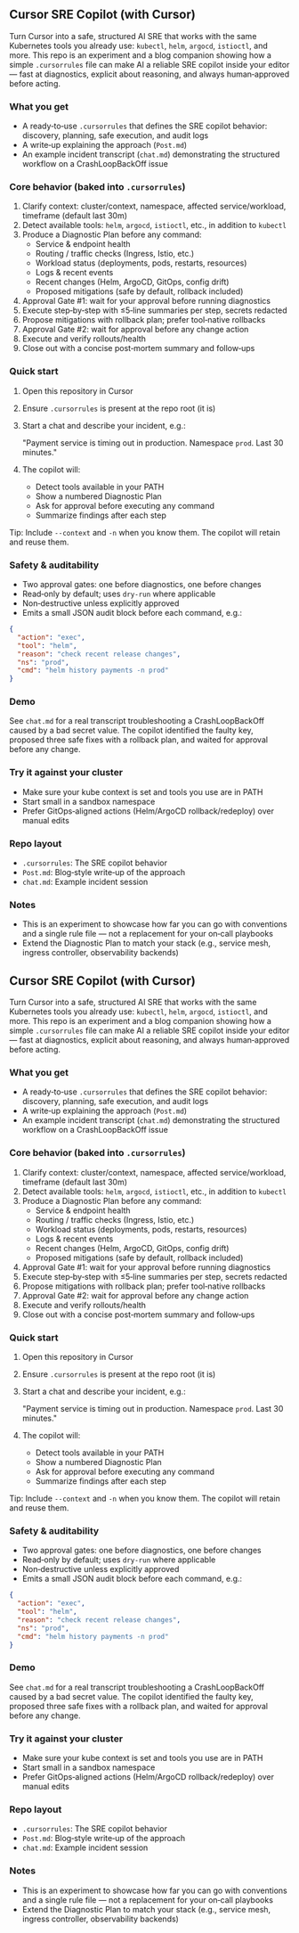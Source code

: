 ## Cursor SRE Copilot (with Cursor)

Turn Cursor into a safe, structured AI SRE that works with the same Kubernetes tools you already use: `kubectl`, `helm`, `argocd`, `istioctl`, and more. This repo is an experiment and a blog companion showing how a simple `.cursorrules` file can make AI a reliable SRE copilot inside your editor — fast at diagnostics, explicit about reasoning, and always human‑approved before acting.

### What you get

- A ready‑to‑use `.cursorrules` that defines the SRE copilot behavior: discovery, planning, safe execution, and audit logs
- A write‑up explaining the approach (`Post.md`)
- An example incident transcript (`chat.md`) demonstrating the structured workflow on a CrashLoopBackOff issue

### Core behavior (baked into `.cursorrules`)

1. Clarify context: cluster/context, namespace, affected service/workload, timeframe (default last 30m)
2. Detect available tools: `helm`, `argocd`, `istioctl`, etc., in addition to `kubectl`
3. Produce a Diagnostic Plan before any command:
   - Service & endpoint health
   - Routing / traffic checks (Ingress, Istio, etc.)
   - Workload status (deployments, pods, restarts, resources)
   - Logs & recent events
   - Recent changes (Helm, ArgoCD, GitOps, config drift)
   - Proposed mitigations (safe by default, rollback included)
4. Approval Gate #1: wait for your approval before running diagnostics
5. Execute step‑by‑step with ≤5‑line summaries per step, secrets redacted
6. Propose mitigations with rollback plan; prefer tool‑native rollbacks
7. Approval Gate #2: wait for approval before any change action
8. Execute and verify rollouts/health
9. Close out with a concise post‑mortem summary and follow‑ups

### Quick start

1. Open this repository in Cursor
2. Ensure `.cursorrules` is present at the repo root (it is)
3. Start a chat and describe your incident, e.g.:

   "Payment service is timing out in production. Namespace `prod`. Last 30 minutes."

4. The copilot will:
   - Detect tools available in your PATH
   - Show a numbered Diagnostic Plan
   - Ask for approval before executing any command
   - Summarize findings after each step

Tip: Include `--context` and `-n` when you know them. The copilot will retain and reuse them.

### Safety & auditability

- Two approval gates: one before diagnostics, one before changes
- Read‑only by default; uses `dry-run` where applicable
- Non‑destructive unless explicitly approved
- Emits a small JSON audit block before each command, e.g.:

```json
{
  "action": "exec",
  "tool": "helm",
  "reason": "check recent release changes",
  "ns": "prod",
  "cmd": "helm history payments -n prod"
}
```

### Demo

See `chat.md` for a real transcript troubleshooting a CrashLoopBackOff caused by a bad secret value. The copilot identified the faulty key, proposed three safe fixes with a rollback plan, and waited for approval before any change.

### Try it against your cluster

- Make sure your kube context is set and tools you use are in PATH
- Start small in a sandbox namespace
- Prefer GitOps‑aligned actions (Helm/ArgoCD rollback/redeploy) over manual edits

### Repo layout

- `.cursorrules`: The SRE copilot behavior
- `Post.md`: Blog‑style write‑up of the approach
- `chat.md`: Example incident session

### Notes

- This is an experiment to showcase how far you can go with conventions and a single rule file — not a replacement for your on‑call playbooks
- Extend the Diagnostic Plan to match your stack (e.g., service mesh, ingress controller, observability backends)

## Cursor SRE Copilot (with Cursor)

Turn Cursor into a safe, structured AI SRE that works with the same Kubernetes tools you already use: `kubectl`, `helm`, `argocd`, `istioctl`, and more. This repo is an experiment and a blog companion showing how a simple `.cursorrules` file can make AI a reliable SRE copilot inside your editor — fast at diagnostics, explicit about reasoning, and always human‑approved before acting.

### What you get

- A ready‑to‑use `.cursorrules` that defines the SRE copilot behavior: discovery, planning, safe execution, and audit logs
- A write‑up explaining the approach (`Post.md`)
- An example incident transcript (`chat.md`) demonstrating the structured workflow on a CrashLoopBackOff issue

### Core behavior (baked into `.cursorrules`)

1. Clarify context: cluster/context, namespace, affected service/workload, timeframe (default last 30m)
2. Detect available tools: `helm`, `argocd`, `istioctl`, etc., in addition to `kubectl`
3. Produce a Diagnostic Plan before any command:
   - Service & endpoint health
   - Routing / traffic checks (Ingress, Istio, etc.)
   - Workload status (deployments, pods, restarts, resources)
   - Logs & recent events
   - Recent changes (Helm, ArgoCD, GitOps, config drift)
   - Proposed mitigations (safe by default, rollback included)
4. Approval Gate #1: wait for your approval before running diagnostics
5. Execute step‑by‑step with ≤5‑line summaries per step, secrets redacted
6. Propose mitigations with rollback plan; prefer tool‑native rollbacks
7. Approval Gate #2: wait for approval before any change action
8. Execute and verify rollouts/health
9. Close out with a concise post‑mortem summary and follow‑ups

### Quick start

1. Open this repository in Cursor
2. Ensure `.cursorrules` is present at the repo root (it is)
3. Start a chat and describe your incident, e.g.:

   "Payment service is timing out in production. Namespace `prod`. Last 30 minutes."

4. The copilot will:
   - Detect tools available in your PATH
   - Show a numbered Diagnostic Plan
   - Ask for approval before executing any command
   - Summarize findings after each step

Tip: Include `--context` and `-n` when you know them. The copilot will retain and reuse them.

### Safety & auditability

- Two approval gates: one before diagnostics, one before changes
- Read‑only by default; uses `dry-run` where applicable
- Non‑destructive unless explicitly approved
- Emits a small JSON audit block before each command, e.g.:

```json
{
  "action": "exec",
  "tool": "helm",
  "reason": "check recent release changes",
  "ns": "prod",
  "cmd": "helm history payments -n prod"
}
```

### Demo

See `chat.md` for a real transcript troubleshooting a CrashLoopBackOff caused by a bad secret value. The copilot identified the faulty key, proposed three safe fixes with a rollback plan, and waited for approval before any change.

### Try it against your cluster

- Make sure your kube context is set and tools you use are in PATH
- Start small in a sandbox namespace
- Prefer GitOps‑aligned actions (Helm/ArgoCD rollback/redeploy) over manual edits

### Repo layout

- `.cursorrules`: The SRE copilot behavior
- `Post.md`: Blog‑style write‑up of the approach
- `chat.md`: Example incident session

### Notes

- This is an experiment to showcase how far you can go with conventions and a single rule file — not a replacement for your on‑call playbooks
- Extend the Diagnostic Plan to match your stack (e.g., service mesh, ingress controller, observability backends)
